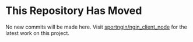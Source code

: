 # This Repository Has Moved

No new commits will be made here. Visit [sportngin/ngin_client_node](https://github.com/sportngin/ngin_client_node) for the latest work on this project.
